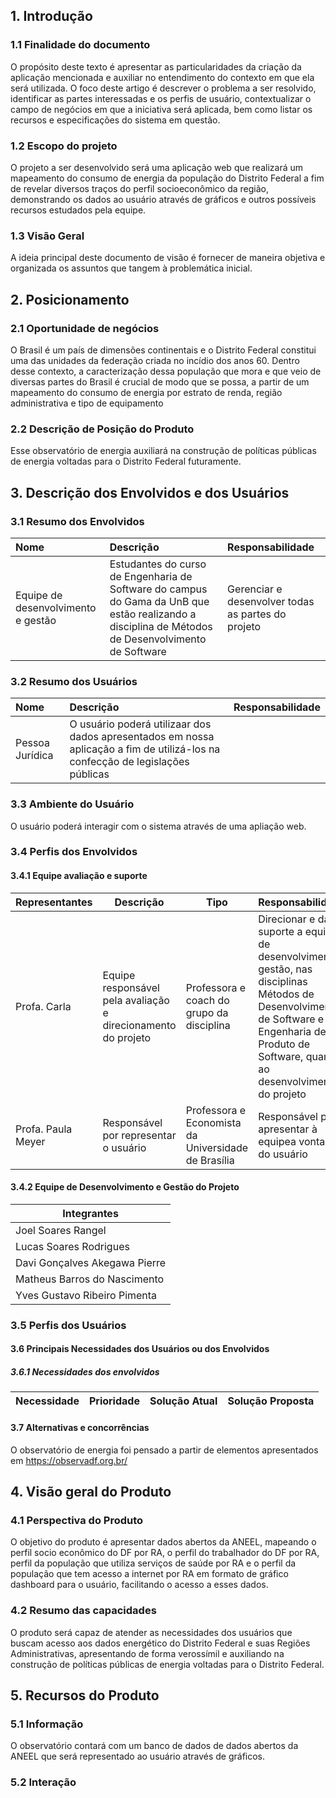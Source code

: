 ## **1. Introdução**

### 1.1 Finalidade do documento

O propósito deste texto é apresentar as particularidades da criação da aplicação mencionada e auxiliar no entendimento do contexto em que ela será utilizada. O foco deste artigo é descrever o problema a ser resolvido, identificar as partes interessadas e os perfis de usuário, contextualizar o campo de negócios em que a iniciativa será aplicada, bem como listar os recursos e especificações do sistema em questão.


### 1.2 Escopo do projeto

 O projeto a ser desenvolvido será uma aplicação web que realizará um mapeamento do consumo de energia da população do Distrito Federal a fim de revelar diversos traços do perfil socioeconômico da região, demonstrando os dados ao usuário através de gráficos e outros possíveis recursos estudados pela equipe.

### 1.3 Visão Geral

  A ideia principal deste documento de visão é fornecer de maneira objetiva e organizada os assuntos que tangem à problemática inicial.

## **2. Posicionamento**

### 2.1 Oportunidade de negócios

O Brasil é um país de dimensões continentais e o Distrito Federal constitui uma das unidades da federação criada no incídio dos anos 60. Dentro desse contexto, a caracterização dessa população que mora e que veio de diversas partes do Brasil é crucial de modo que se possa, a partir de um mapeamento do consumo de energia por estrato de renda, região administrativa e tipo de equipamento

### 2.2 Descrição de Posição do Produto

Esse observatório de energia auxiliará na construção de políticas públicas de energia voltadas para o Distrito Federal futuramente.

## **3. Descrição dos Envolvidos e dos Usuários**

### 3.1 Resumo dos Envolvidos

| Nome                          | Descrição                                                            | Responsabilidade                                                                                                                        |
| :---------------------------- | :------------------------------------------------------------------- | :-------------------------------------------------------------------------------------------------------------------------------------- |
|Equipe de desenvolvimento e gestão | Estudantes do curso de Engenharia de Software do campus do Gama da UnB que estão realizando a disciplina de Métodos de Desenvolvimento de Software | Gerenciar e desenvolver todas as partes do projeto |

### 3.2 Resumo dos Usuários

| Nome            | Descrição                                                               | Responsabilidade                                                                             |
| :-------------- | :---------------------------------------------------------------------- | :------------------------------------------------------------------------------------------- |
|Pessoa Jurídica  | O usuário poderá utilizaar dos dados apresentados em nossa aplicação a fim de utilizá-los na confecção de legislações públicas | |

### 3.3 Ambiente do Usuário

O usuário poderá interagir com o sistema através de uma apliação web.

### 3.4 Perfis dos Envolvidos

#### 3.4.1 Equipe avaliação e suporte

| Representantes    | Descrição                                                     | Tipo                                     | Responsabilidades                                                                                                                                                                                | Envolvimento |
| ----------------- | ------------------------------------------------------------- | ---------------------------------------- | --------------------------------------------------------- | ------------ |
| Profa. Carla | Equipe responsável pela avaliação e direcionamento do projeto | Professora e coach do grupo da disciplina | Direcionar e dar suporte a equipe de desenvolvimento e gestão, nas disciplinas Métodos de Desenvolvimento de Software e Engenharia de Produto de Software, quanto ao desenvolvimento do projeto |  Alto         |
| Profa. Paula Meyer |  Responsável por representar o usuário | Professora e Economista da Universidade de Brasília | Responsável por apresentar à equipea vontade do usuário | alto

#### 3.4.2 Equipe de Desenvolvimento e Gestão do Projeto

| Integrantes  |
| --------------- |
|Joel Soares Rangel|
|Lucas Soares Rodrigues|
|Davi Gonçalves Akegawa Pierre |
|Matheus Barros do Nascimento  |
|Yves Gustavo Ribeiro Pimenta |

### 3.5 Perfis dos Usuários

#### **3.6 Principais Necessidades dos Usuários ou dos Envolvidos**

##### 3.6.1 Necessidades dos envolvidos

| Necessidade            | Prioridade                                                               | Solução Atual                                                               | Solução Proposta                                                                             |
| :-------------- | :---------------------------------------------------------------------- | :------------------------------------------------------------------------------------------- | :------------------------------------------------------------------------------------------- |

#### **3.7 Alternativas e concorrências**

O observatório de energia foi pensado a partir de elementos apresentados em https://observadf.org.br/

## **4. Visão geral do Produto**

### 4.1 Perspectiva do Produto

O objetivo do produto é apresentar dados abertos da ANEEL, mapeando o perfil socio econômico do DF por RA, o perfil do trabalhador do DF por RA, perfil da população que utiliza serviços de saúde por RA e o perfil da população que tem acesso a internet por RA em formato de gráfico dashboard para o usuário, facilitando o acesso a esses dados.

### 4.2 Resumo das capacidades

O produto será capaz de atender as necessidades dos usuários que buscam acesso aos dados energético do Distrito Federal e suas Regiões Administrativas, apresentando de forma verossímil e auxiliando na construção de políticas públicas de energia voltadas para o Distrito Federal.

## **5. Recursos do Produto**

### 5.1 Informação

O observatório contará com um banco de dados de dados abertos da ANEEL que será representado ao usuário através de gráficos.

### 5.2 Interação


